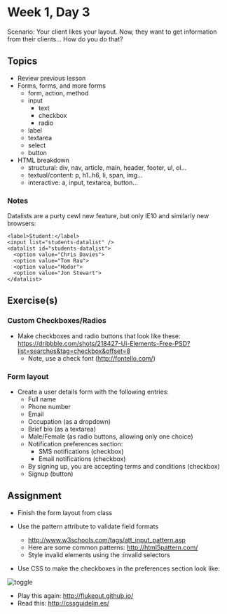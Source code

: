 # Week 1, Day 3

Scenario: Your client likes your layout. Now, they want to get information from
their clients... How do you do that?

## Topics

- Review previous lesson
- Forms, forms, and more forms
  - form, action, method
  - input
    - text
    - checkbox
    - radio
  - label
  - textarea
  - select
  - button
- HTML breakdown
  - structural: div, nav, article, main, header, footer, ul, ol...
  - textual/content: p, h1..h6, li, span, img...
  - interactive: a, input, textarea, button...

### Notes

Datalists are a purty cewl new feature, but only IE10 and similarly new browsers:

    <label>Student:</label>
    <input list="students-datalist" />
    <datalist id="students-datalist">
      <option value="Chris Davies">
      <option value="Tom Rau">
      <option value="Hodor">
      <option value="Jon Stewart">
    </datalist>

## Exercise(s)

### Custom Checkboxes/Radios

- Make checkboxes and radio buttons that look like these:
https://dribbble.com/shots/218427-Ui-Elements-Free-PSD?list=searches&tag=checkbox&offset=8
  - Note, use a check font (http://fontello.com/)

### Form layout

- Create a user details form with the following entries:
  - Full name
  - Phone number
  - Email
  - Occupation (as a dropdown)
  - Brief bio (as a textarea)
  - Male/Female (as radio buttons, allowing only one choice)
  - Notification preferences section:
    - SMS notifications (checkbox)
    - Email notifications (checkbox)
  - By signing up, you are accepting terms and conditions (checkbox)
  - Signup (button)

## Assignment

- Finish the form layout from class

- Use the pattern attribute to validate field formats
  - http://www.w3schools.com/tags/att_input_pattern.asp
  - Here are some common patterns: http://html5pattern.com/
  - Style invalid elements using the :invalid selectors

- Use CSS to make the checkboxes in the preferences section look like:

![toggle](https://github.com/tiy-durham-fe-2015/curriculum/raw/master/img/checkbox-toggle.gif)

- Play this again: http://flukeout.github.io/
- Read this: http://cssguidelin.es/
